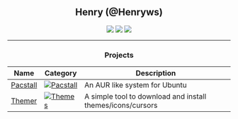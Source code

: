 <div align="center">

## **Henry (@Henryws)**


[![](https://img.shields.io/badge/OS-ArchLinux-informational?style=flat&logo=linux&logoColor=white&color=AC4142)](https://www.archlinux.org/)
[![](https://img.shields.io/badge/Code-Bash-informational?style=flat&logo=sh&logoColor=white&color=AC4142)](https://gnu.org/software/bash)
[![](https://img.shields.io/badge/Editor-Neovim-informational?style=flat&logo=vim&logoColor=white&color=AC4142)](https://neovim.io/)

---
### **Projects**
| Name | Category | Description |
|------|----------|-------------|
| [Pacstall](https://github.com/Henryws/pacstall) | [![Pacstall](https://img.shields.io/badge/%F0%9F%93%A6-Package%20Manager-orange?style=flat-square)](https://github.com/topics/package-manager)| An AUR like system for Ubuntu |
| [Themer](https://github.com/Henryws/themer) | [![Themes](https://img.shields.io/badge/%F0%9F%A7%AC-Theming%20Tool-brightgreen?style=flat-square)](https://github.com/topics/themes) | A simple tool to download and install themes/icons/cursors |

</div>
